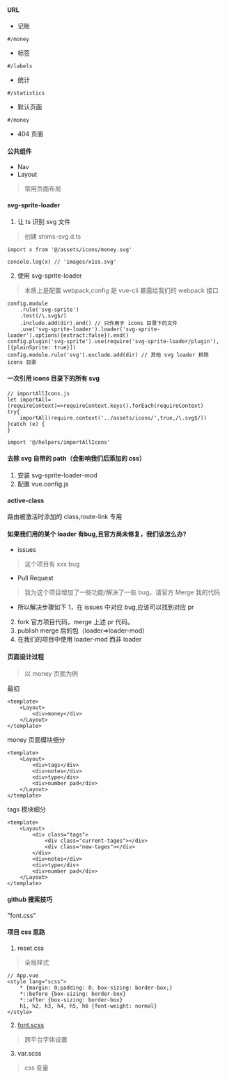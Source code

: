 #### URL
* 记账
```
#/money
```
* 标签
```
#/labels
```
* 统计
```
#/statistics
```
* 默认页面
```
#/money
```
* 404 页面

#### 公共组件
* Nav
* Layout
> 常用页面布局

#### svg-sprite-loader
1. 让 ts 识别 svg 文件
> 创建 shims-svg.d.ts
```
import x from '@/assets/icons/money.svg'

console.log(x) // 'images/x1ss.svg'
```
2. 使用 svg-sprite-loader
> 本质上是配置 webpack,config 是 vue-cli 暴露给我们的 webpack 接口
```
config.module
    .rule('svg-sprite')
    .test(/\.svg$/)
    .include.add(dir).end() // 只作用于 icons 目录下的文件
    .use('svg-sprite-loader').loader('svg-sprite-loader').options({extract:false}).end()
config.plugin('svg-sprite').use(require('svg-sprite-loader/plugin'), [{plainSprite: true}])
config.module.rule('svg').exclude.add(dir) // 其他 svg loader 排除 icons 目录
```

#### 一次引用 icons 目录下的所有 svg
```
// importAllIcons.js
let importAll=(requireContext)=>requireContext.keys().forEach(requireContext)
try{
    importAll(require.context('../assets/icons/',true,/\.svg$/))
}catch (e) {
}
```
```
import '@/helpers/importAllIcons'
```

#### 去除 svg 自带的 path（会影响我们后添加的 css）
1. 安装 svg-sprite-loader-mod
2. 配置 vue.config.js


#### active-class
路由被激活时添加的 class,route-link 专用



#### 如果我们用的某个 loader 有bug,且官方尚未修复，我们该怎么办?
* issues
> 这个项目有 xxx bug
* Pull Request
> 我为这个项目增加了一些功能/解决了一些 bug，请官方 Merge 我的代码
* 所以解决步骤如下
1，在 issues 中对应 bug,应该可以找到对应 pr
2. fork 官方项目代码，merge 上述 pr 代码。
3. publish merge 后的包（loader=>loader-mod）
4. 在我们的项目中使用 loader-mod 而非 loader

#### 页面设计过程
> 以 money 页面为例

最初
```
<template>
    <Layout>
        <div>money</div>
    </Layout>
</template>
```
money 页面模块细分
```
<template>
    <Layout>
        <div>tags</div>
        <div>notes</div>
        <div>type</div>
        <div>number pad</div>
    </Layout>
</template>
```
tags 模块细分
```
<template>
    <Layout>
        <div class="tags">
            <div class="current-tages"></div>
            <div class="new-tages"></div>
        </div>
        <div>notes</div>
        <div>type</div>
        <div>number pad</div>
    </Layout>
</template>
```


#### github 搜索技巧
"font.css"

#### 项目 css 思路
1. reset.css
> 全局样式
```
// App.vue
<style lang="scss">
    * {margin: 0;padding: 0; box-sizing: border-box;}
    *::before {box-sizing: border-box}
    *::after {box-sizing: border-box}
    h1, h2, h3, h4, h5, h6 {font-weight: normal}
</style>
```
2. [font.scss](http://zenozeng.github.io/fonts.css/)
> 跨平台字体设置
3. var.scss
> css 变量
